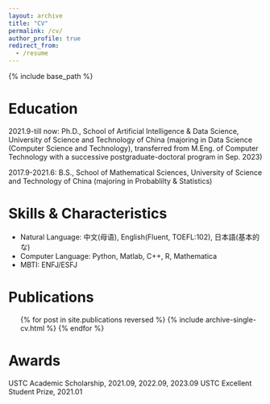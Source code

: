 ```yaml
---
layout: archive
title: "CV"
permalink: /cv/
author_profile: true
redirect_from:
  - /resume
---
```


{% include base_path %}

Education
======
2021.9-till now: Ph.D., School of Artificial Intelligence & Data Science, University of Science and Technology of China (majoring in Data Science (Computer Science and Technology), transferred from M.Eng. of Computer Technology with a successive postgraduate-doctoral program in Sep. 2023)

2017.9-2021.6: B.S., School of Mathematical Sciences, University of Science and Technology of China (majoring in Probablilty & Statistics)
  
Skills & Characteristics
======
* Natural Language: 中文(母语), English(Fluent, TOEFL:102), 日本語(基本的な)
* Computer Language: Python, Matlab, C++, R, Mathematica
* MBTI: ENFJ/ESFJ

Publications
======
  <ul>{% for post in site.publications reversed %}
    {% include archive-single-cv.html %}
  {% endfor %}</ul>
  
Awards
======
USTC Academic Scholarship, 2021.09, 2022.09, 2023.09
USTC Excellent Student Prize, 2021.01
